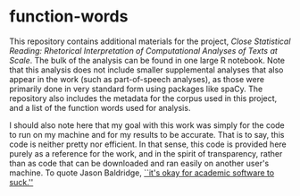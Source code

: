 # function-words

This repository contains additional materials for the project, _Close Statistical Reading: Rhetorical Interpretation of Computational Analyses of Texts at Scale_. The bulk of the analysis can be found in one large R notebook. Note that this analysis does not include smaller supplemental analyses that also appear in the work (such as part-of-speech analyses), as those were primarily done in very standard form using packages like spaCy. The repository also includes the metadata for the corpus used in this project, and a list of the function words used for analysis.

I should also note here that my goal with this work was simply for the code to run on my machine and for my results to be accurate. That is to say, this code is neither pretty nor efficient. In that sense, this code is provided here purely as a reference for the work, and in the spirit of transparency, rather than as code that can be downloaded and ran easily on another user's machine. To quote Jason Baldridge, [``it's okay for academic software to suck.''](https://bcomposes.wordpress.com/2015/05/07/its-okay-for-academic-software-to-suck/)
